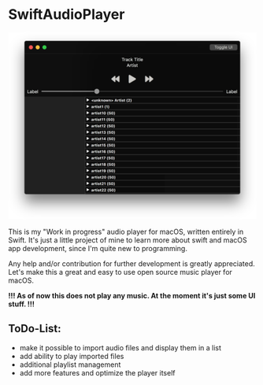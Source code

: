 # SwiftAudioPlayer

![Screenshot](SwiftAudioPlayer.png)

This is my "Work in progress" audio player for macOS, written entirely in Swift.
It's just a little project of mine to learn more about swift and macOS app development, since I'm quite new to programming.

Any help and/or contribution for further development is greatly appreciated.
Let's make this a great and easy to use open source music player for macOS.

**!!! As of now this does not play any music. At the moment it's just some UI stuff. !!!**

## ToDo-List:
- make it possible to import audio files and display them in a list
- add ability to play imported files
- additional playlist management
- add more features and optimize the player itself


